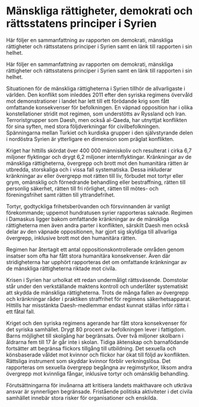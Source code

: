 # Mänskliga rättigheter, demokrati och rättsstatens principer i Syrien

Här följer en sammanfattning av rapporten om demokrati, mänskliga rättigheter och rättsstatens principer i Syrien samt en länk till rapporten i sin helhet.

Här följer en sammanfattning av rapporten om demokrati, mänskliga rättigheter och rättsstatens principer i Syrien samt en länk till rapporten i sin helhet.

Situationen för de mänskliga rättigheterna i Syrien tillhör de allvarligaste i världen. Den konflikt som inleddes 2011 efter den syriska regimens övervåld mot demonstrationer i landet har lett till ett förödande krig som fått omfattande konsekvenser för befolkningen. En väpnad opposition har i olika konstellationer stridit mot regimen, som understötts av Ryssland och Iran. Terroristgrupper som Daesh, men också al-Qaeda, har utnyttjat konflikten för sina syften, med stora följdverkningar för civilbefolkningen. Spänningarna mellan Turkiet och kurdiska grupper i den självstyrande delen i nordöstra Syrien är ytterligare en dimension som präglat konflikten.

Kriget har hittills skördat över 400 000 människoliv och resulterat i cirka 6,7 miljoner flyktingar och drygt 6,2 miljoner internflyktingar. Kränkningar av de mänskliga rättigheterna, övergrepp och brott mot den humanitära rätten är utbredda, storskaliga och i vissa fall systematiska. Dessa inkluderar kränkningar av eller övergrepp mot rätten till liv, förbudet mot tortyr eller grym, omänsklig och förnedrande behandling eller bestraffning, rätten till personlig säkerhet, rätten till fri rörlighet, rätten till mötes- och föreningsfrihet samt rätten till yttrandefrihet.

Tortyr, godtyckliga frihetsberövanden och försvinnanden är vanligt förekommande; uppemot hundratusen syrier rapporteras saknade. Regimen i Damaskus ligger bakom omfattande kränkningar av de mänskliga rättigheterna men även andra parter i konflikten, särskilt Daesh men också delar av den väpnade oppositionen, har gjort sig skyldiga till allvarliga övergrepp, inklusive brott mot den humanitära rätten.

Regimen har återtagit ett antal oppositionskontrollerade områden genom insatser som ofta har fått stora humanitära konsekvenser. Även där stridigheterna har upphört rapporteras det om omfattande kränkningar av de mänskliga rättigheterna riktade mot civila.

Krisen i Syrien har urholkat ett redan undermåligt rättsväsende. Domstolar står under den verkställande maktens kontroll och underlåter systematiskt att skydda de mänskliga rättigheterna. Trots de många fallen av övergrepp och kränkningar råder i praktiken straffrihet för regimens säkerhetsapparat. Hittills har misstänkta Daesh-medlemmar endast kunnat ställas inför rätta i ett fåtal fall.

Kriget och den syriska regimens agerande har fått stora konsekvenser för det syriska samhället. Drygt 80 procent av befolkningen lever i fattigdom. Barns möjlighet till skolgång har begränsats. Över två miljoner skolbarn i åldrarna fem till 17 år går inte i skolan. Tidiga äktenskap och barnafödande fortsätter att begränsa flickors tillgång till utbildning. Det sexuella och könsbaserade våldet mot kvinnor och flickor har ökat till följd av konflikten. Rättsliga instrument som skyddar kvinnor förblir verkningslösa. Det rapporteras om sexuella övergrepp begångna av regimstyrkor, liksom andra övergrepp mot kvinnliga fångar, inklusive tortyr och omänsklig behandling.

Förutsättningarna för invånarna att kritisera landets makthavare och utkräva ansvar är synnerligen begränsade. Fristående politiska aktiviteter i det civila samhället innebär stora risker för organisationer och enskilda.
